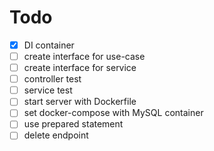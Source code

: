 # Todo

- [x] DI container
- [ ] create interface for use-case
- [ ] create interface for service
- [ ] controller test
- [ ] service test
- [ ] start server with Dockerfile
- [ ] set docker-compose with MySQL container
- [ ] use prepared statement
- [ ] delete endpoint
